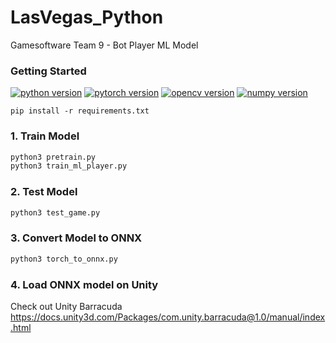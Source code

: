 # LasVegas_Python

Gamesoftware Team 9 - Bot Player ML Model

### Getting Started
[![python version](https://img.shields.io/badge/python-3.6-black)](https://www.python.org/)
[![pytorch version](https://img.shields.io/badge/PyTorch-1.4.0-red)](https://pytorch.org/)
[![opencv version](https://img.shields.io/badge/opencv-4.1.1-green)](https://opencv.org/)
[![numpy version](https://img.shields.io/badge/numpy-1.17.4-blue)](https://numpy.org/)
```
pip install -r requirements.txt
```
### 1. Train Model
```sh
python3 pretrain.py
python3 train_ml_player.py
```
### 2. Test Model
```sh
python3 test_game.py
```
### 3. Convert Model to ONNX
```sh
python3 torch_to_onnx.py
```

### 4. Load ONNX model on Unity
Check out Unity Barracuda
https://docs.unity3d.com/Packages/com.unity.barracuda@1.0/manual/index.html
